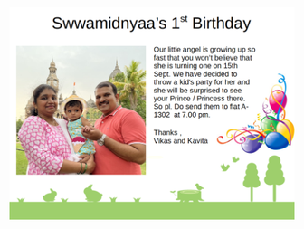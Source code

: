 <img src="https://github.com/bv42/swwamidnyaa_first_birthday/blob/master/img/img1.png" alt="Swwamidnyaa's 1st Birthday" >
